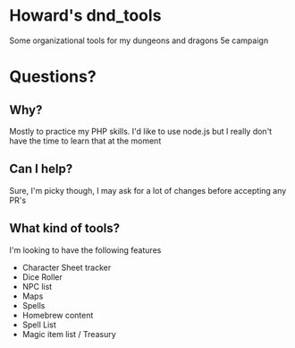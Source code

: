 # Howard's dnd_tools
Some organizational tools for my dungeons and dragons 5e campaign

# Questions?

## Why?
Mostly to practice my PHP skills. I'd like to use node.js but I really don't have the time to learn that at the moment

## Can I help?
Sure, I'm picky though, I may ask for a lot of changes before accepting any PR's

## What kind of tools?
I'm looking to have the following features
 - Character Sheet tracker
 - Dice Roller
 - NPC list
 - Maps
 - Spells
 - Homebrew content
 - Spell List
 - Magic item list / Treasury

